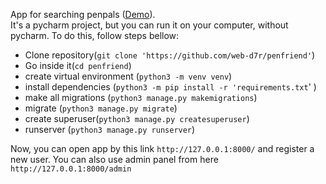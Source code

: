 App for searching penpals ([Demo](https://penfriendproject.herokuapp.com/)).  
It's a pycharm project, but you can run it on your computer, without pycharm. 
To do this, follow steps bellow:

* Clone repository(`git clone 'https://github.com/web-d7r/penfriend'`)
* Go inside it(`cd penfriend`)
* create virtual environment (`python3 -m venv venv`)
* install dependencies (`python3 -m pip install -r 'requirements.txt`' )
* make all migrations (`python3 manage.py makemigrations`)
* migrate (`python3 manage.py migrate`)
* create superuser(`python3 manage.py createsuperuser`)
* runserver (`python3 manage.py runserver`)  

Now, you can open app by this link `http://127.0.0.1:8000/` and register a new user.
You can also use admin panel from here `http://127.0.0.1:8000/admin`